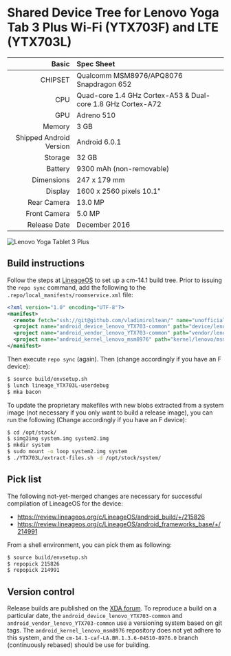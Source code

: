 Shared Device Tree for Lenovo Yoga Tab 3 Plus Wi-Fi (YTX703F) and LTE (YTX703L)
===============================================================================

Basic   | Spec Sheet
-------:|:-------------------------
CHIPSET | Qualcomm MSM8976/APQ8076 Snapdragon 652
CPU     | Quad-core 1.4 GHz Cortex-A53 & Dual-core 1.8 GHz Cortex-A72
GPU     | Adreno 510
Memory  | 3 GB
Shipped Android Version | Android 6.0.1 
Storage | 32 GB
Battery | 9300 mAh (non-removable)
Dimensions | 247 x 179 mm
Display | 1600 x 2560 pixels 10.1"
Rear Camera  | 13.0 MP
Front Camera | 5.0 MP
Release Date | December 2016

![Lenovo Yoga Tablet 3 Plus](http://cdn2.gsmarena.com/vv/pics/lenovo/lenovo-yoga-tab3-plus.jpg "Lenovo Tablet 3 Plus")

Build instructions
------------------

Follow the steps at [LineageOS](https://github.com/lineageos/android/tree/cm-14.1) to set up a cm-14.1 build tree.
Prior to issuing the `repo sync` command, add the following to the
`.repo/local_manifests/roomservice.xml` file:

```xml
<?xml version="1.0" encoding="UTF-8"?>
<manifest>
  <remote fetch="ssh://git@github.com/vladimiroltean/" name="unofficial" />
  <project name="android_device_lenovo_YTX703-common" path="device/lenovo/YTX703-common" remote="unofficial" revision="cm-14.1" />
  <project name="android_vendor_lenovo_YTX703-common" path="vendor/lenovo/YTX703-common" remote="unofficial" revision="cm-14.1" />
  <project name="android_kernel_lenovo_msm8976" path="kernel/lenovo/msm8976" remote="unofficial" revision="cm-14.1-caf-LA.BR.1.3.6-04510-8976.0" />
</manifest>
```

Then execute `repo sync` (again). Then (change accordingly if you have
an F device):

```bash
$ source build/envsetup.sh
$ lunch lineage_YTX703L-userdebug
$ mka bacon
```

To update the proprietary makefiles with new blobs extracted from a
system image (not necessary if you only want to build a release image),
you can run the following (Change accordingly if you have an F device):

```bash
$ cd /opt/stock/
$ simg2img system.img system2.img
$ mkdir system
$ sudo mount -o loop system2.img system
$ ./YTX703L/extract-files.sh -d /opt/stock/system/
```

Pick list
---------

The following not-yet-merged changes are necessary for successful
compilation of LineageOS for the device:

* https://review.lineageos.org/c/LineageOS/android_build/+/215826
* https://review.lineageos.org/c/LineageOS/android_frameworks_base/+/214991

From a shell environment, you can pick them as following:

```bash
$ source build/envsetup.sh
$ repopick 215826
$ repopick 214991
```

Version control
---------------

Release builds are published on the [XDA forum](https://forum.xda-developers.com/thinkpad-tablet/development/unofficial-lineageos-14-1-lenovo-yoga-t3561457).
To reproduce a build on a particular date, the
`android_device_lenovo_YTX703-common` and `android_vendor_lenovo_YTX703-common`
use a versioning system based on git tags.
The `android_kernel_lenovo_msm8976` repository does not yet adhere to
this system, and the `cm-14.1-caf-LA.BR.1.3.6-04510-8976.0` branch
(continuously rebased) should be use for building.

